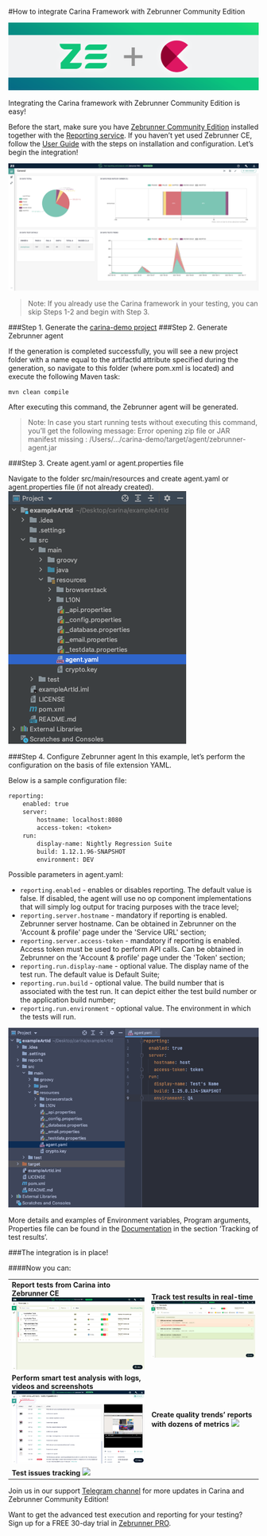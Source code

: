 #How to integrate Carina Framework with Zebrunner Community Edition

![Zebrunner + Carina logo](./img/carinaPlusZebrunner.png)

Integrating the Carina framework with Zebrunner Community Edition is easy!

Before the start, make sure you have [Zebrunner Community Edition](https://github.com/zebrunner/zebrunner)
installed together with the [Reporting service](https://github.com/zebrunner/reporting). If you haven’t yet used Zebrunner CE, 
follow the [User Guide](https://zebrunner.github.io/zebrunner/) with the steps on installation and configuration. 
Let’s begin the integration!

![Zebrunner dashboards](./img/zebrDashboards.jpg)

>Note: If you already use the Carina framework in your testing, you can skip Steps 1-2 and begin with Step 3. 

###Step 1. Generate the [carina-demo project](https://zebrunner.github.io/carina/getting_started/)
###Step 2. Generate Zebrunner agent

If the generation is completed successfully, you will see a new project folder with a name equal to the artifactId attribute specified during the generation, so navigate to this folder (where pom.xml is located) and execute the following Maven task:

```
mvn clean compile
```

After executing this command, the Zebrunner agent will be generated.

>Note: In case you start running tests without executing this command, you’ll get the following message: Error opening zip file or JAR manifest missing : /Users/…/carina-demo/target/agent/zebrunner-agent.jar

###Step 3. Create agent.yaml or agent.properties file

Navigate to the folder src/main/resources and create agent.yaml or agent.properties file (if not already created).
![Agent Folder](./img/agentFolder.png)

###Step 4. Configure Zebrunner agent
In this example, let’s perform the configuration on the basis of file extension YAML.

Below is a sample configuration file:

```
reporting:
    enabled: true
    server:
        hostname: localhost:8080
        access-token: <token>
    run:
        display-name: Nightly Regression Suite
        build: 1.12.1.96-SNAPSHOT
        environment: DEV
```
Possible parameters in agent.yaml:

- `reporting.enabled` - enables or disables reporting. The default value is false. If disabled, the agent will use no op component implementations that will simply log output for tracing purposes with the trace level;
- `reporting.server.hostname` - mandatory if reporting is enabled. Zebrunner server hostname. Can be obtained in Zebrunner on the 'Account & profile' page under the 'Service URL' section;
- `reporting.server.access-token` - mandatory if reporting is enabled. Access token must be used to perform API calls. Can be obtained in Zebrunner on the 'Account & profile' page under the 'Token' section;
- `reporting.run.display-name` - optional value. The display name of the test run. The default value is Default Suite;
- `reporting.run.build` - optional value. The build number that is associated with the test run. It can depict either the test build number or the application build number;
- `reporting.run.environment` - optional value. The environment in which the tests will run.


![agent configuration](./img/agentConfiguration.png)

More details and examples of Environment variables, Program arguments, Properties file can be found in the 
[Documentation](https://zebrunner.com/documentation/agents/testng) in the section ‘Tracking of test results’. 

###The integration is in place!

####Now you can:

<table>
  <tr>
    <td>
      <b>Report tests from Carina into Zebrunner CE</b>
      <img src="./docs/img/report_tests_to_Zebrunner.png">
    </td>
    <td>
      <b>Track test results in real-time</b>
      <img src="/docs/img/track_test_results.png">
    </td>
  </tr>
  <tr>
    <td>
      <b>Perform smart test analysis with logs, videos and screenshots</b>
      <img src="/img/perform_smart_analysis.png">
    </td>
    <td>
      <b>Create quality trends’ reports with dozens of metrics</b>
      <img src="../docs/img/feature_live_streaming.jpg">
    </td>
  </tr>
  <tr>
    <td>
      <b>Test issues tracking</b>
      <img src="/Users/dhrynevich/projects/carina/docs/img/zebrDashboards.jpg">
    </td>
  </tr>
</table>

Join us in our support [Telegram channel](https://t.me/zebrunner)
for more updates in Carina and Zebrunner Community Edition!

Want to get the advanced test execution and reporting for your testing? Sign up for a FREE 30-day trial in
[Zebrunner PRO](https://zebrunner.com/).